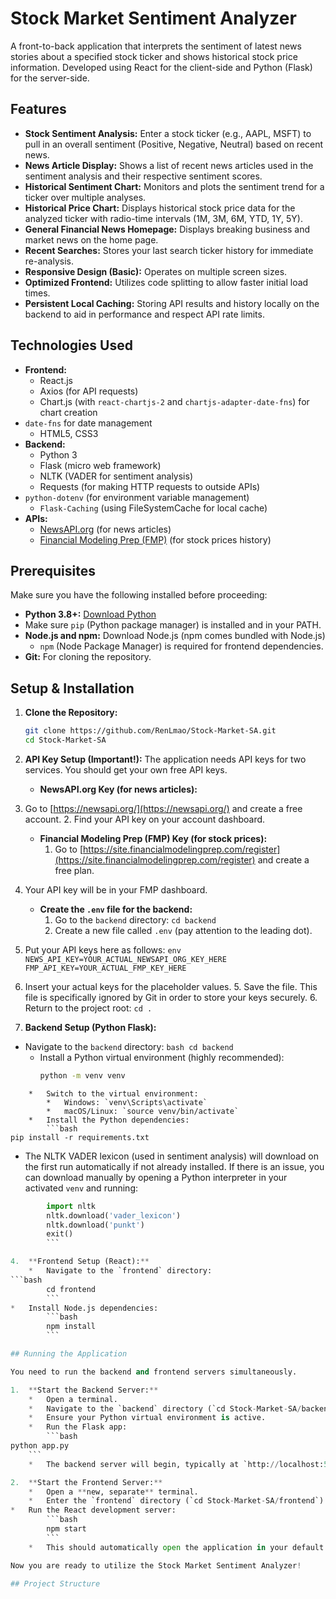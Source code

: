 # Stock Market Sentiment Analyzer

A front-to-back application that interprets the sentiment of latest news stories about a specified stock ticker and shows historical stock price information. Developed using React for the client-side and Python (Flask) for the server-side.

## Features

*   **Stock Sentiment Analysis:** Enter a stock ticker (e.g., AAPL, MSFT) to pull in an overall sentiment (Positive, Negative, Neutral) based on recent news.
*   **News Article Display:** Shows a list of recent news articles used in the sentiment analysis and their respective sentiment scores.
*   **Historical Sentiment Chart:** Monitors and plots the sentiment trend for a ticker over multiple analyses.
*   **Historical Price Chart:** Displays historical stock price data for the analyzed ticker with radio-time intervals (1M, 3M, 6M, YTD, 1Y, 5Y).
*   **General Financial News Homepage:** Displays breaking business and market news on the home page.
*   **Recent Searches:** Stores your last search ticker history for immediate re-analysis.
*   **Responsive Design (Basic):** Operates on multiple screen sizes.
*   **Optimized Frontend:** Utilizes code splitting to allow faster initial load times.
*   **Persistent Local Caching:** Storing API results and history locally on the backend to aid in performance and respect API rate limits.

## Technologies Used

*   **Frontend:**
    *   React.js
    *   Axios (for API requests)
    *   Chart.js (with `react-chartjs-2` and `chartjs-adapter-date-fns`) for chart creation
*   `date-fns` for date management
    *   HTML5, CSS3
*   **Backend:**
    *   Python 3
    *   Flask (micro web framework)
    *   NLTK (VADER for sentiment analysis)
    *   Requests (for making HTTP requests to outside APIs)
*   `python-dotenv` (for environment variable management)
    *   `Flask-Caching` (using FileSystemCache for local cache)
*   **APIs:**
    *   [NewsAPI.org](https://newsapi.org/) (for news articles)
    *   [Financial Modeling Prep (FMP)](https://site.financialmodelingprep.com/developer/docs/) (for stock prices history)

## Prerequisites

Make sure you have the following installed before proceeding:

*   **Python 3.8+:** [Download Python](https://www.python.org/downloads/)
*   Make sure `pip` (Python package manager) is installed and in your PATH.
*   **Node.js and npm:**
    Download Node.js (npm comes bundled with Node.js)
    *   `npm` (Node Package Manager) is required for frontend dependencies.
*   **Git:** For cloning the repository.

## Setup & Installation

1.  **Clone the Repository:**
    ```bash
    git clone https://github.com/RenLmao/Stock-Market-SA.git
    cd Stock-Market-SA
    ```

2.  **API Key Setup (Important!):**
    The application needs API keys for two services. You should get your own free API keys.

    *   **NewsAPI.org Key (for news articles):**
1.  Go to [https://newsapi.org/](https://newsapi.org/) and create a free account.
    2.  Find your API key on your account dashboard.
    *   **Financial Modeling Prep (FMP) Key (for stock prices):**
        1.  Go to [https://site.financialmodelingprep.com/register](https://site.financialmodelingprep.com/register) and create a free plan.
2.  Your API key will be in your FMP dashboard.

    *   **Create the `.env` file for the backend:**
        1.  Go to the `backend` directory: `cd backend`
        2.  Create a new file called `.env` (pay attention to the leading dot).
3. Put your API keys here as follows:
            ```env
            NEWS_API_KEY=YOUR_ACTUAL_NEWSAPI_ORG_KEY_HERE
            FMP_API_KEY=YOUR_ACTUAL_FMP_KEY_HERE
            ```
4.  Insert your actual keys for the placeholder values.
        5.  Save the file. This file is specifically ignored by Git in order to store your keys securely.
        6.  Return to the project root: `cd .`

3.  **Backend Setup (Python Flask):**
*   Navigate to the `backend` directory:
        ```bash
        cd backend
        ```
    *   Install a Python virtual environment (highly recommended):
        ```bash
        python -m venv venv
        ```
```
    *   Switch to the virtual environment:
        *   Windows: `venv\Scripts\activate`
        *   macOS/Linux: `source venv/bin/activate`
    *   Install the Python dependencies:
        ```bash
pip install -r requirements.txt
```
*   The NLTK VADER lexicon (used in sentiment analysis) will download on the first run automatically if not already installed. If there is an issue, you can download manually by opening a Python interpreter in your activated `venv` and running:
```python
        import nltk
        nltk.download('vader_lexicon')
        nltk.download('punkt')
        exit()
        ```

4.  **Frontend Setup (React):**
    *   Navigate to the `frontend` directory:
```bash
        cd frontend
        ```
*   Install Node.js dependencies:
        ```bash
        npm install
        ```

## Running the Application

You need to run the backend and frontend servers simultaneously.

1.  **Start the Backend Server:**
    *   Open a terminal.
    *   Navigate to the `backend` directory (`cd Stock-Market-SA/backend`).
    *   Ensure your Python virtual environment is active.
    *   Run the Flask app:
        ```bash
python app.py
    ```
    *   The backend server will begin, typically at `http://localhost:5000`. You will see log messages in this terminal.

2.  **Start the Frontend Server:**
    *   Open a **new, separate** terminal.
    *   Enter the `frontend` directory (`cd Stock-Market-SA/frontend`).
*   Run the React development server:
        ```bash
        npm start
        ```
    *   This should automatically open the application in your default web browser at `http://localhost:3000`. If not, open it by hand.

Now you are ready to utilize the Stock Market Sentiment Analyzer!

## Project Structure
